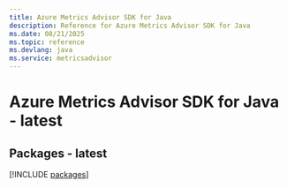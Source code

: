 ```yaml
---
title: Azure Metrics Advisor SDK for Java
description: Reference for Azure Metrics Advisor SDK for Java
ms.date: 08/21/2025
ms.topic: reference
ms.devlang: java
ms.service: metricsadvisor
---
```

# Azure Metrics Advisor SDK for Java - latest
## Packages - latest
[!INCLUDE [packages](metrics-advisor-index.md)]